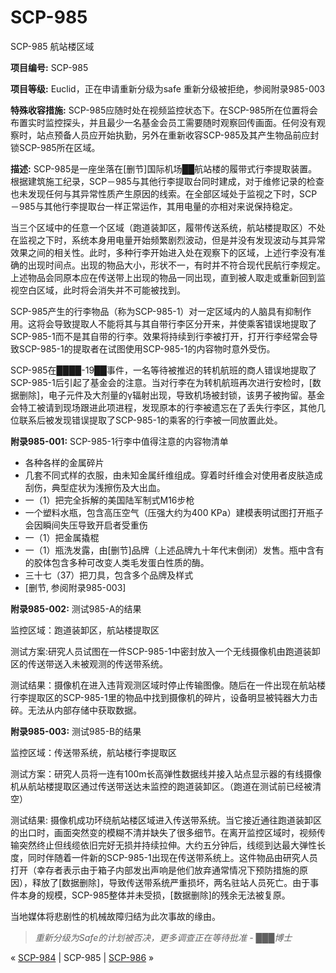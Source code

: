 # SCP-985
                        




SCP-985 航站楼区域



**项目编号:**  SCP-985

**项目等级:**  Euclid，正在申请重新分级为safe 重新分级被拒绝，参阅附录985-003

**特殊收容措施:**  SCP-985应随时处在视频监控状态下。在SCP-985所在位置将会布置实时监控探头，并且最少一名基金会员工需要随时观察回传画面。任何没有观察时，站点预备人员应开始执勤，另外在重新收容SCP-985及其产生物品前应封锁SCP-985所在区域。

**描述:**  SCP-985是一座坐落在[删节]国际机场██航站楼的履带式行李提取装置。根据建筑施工纪录，SCP－985与其他行李提取台同时建成，对于维修记录的检查也未发现任何与其异常性质产生原因的线索。在全部区域处于监视之下时，SCP－985与其他行李提取台一样正常运作，其用电量的亦相对来说保持稳定。

当三个区域中的任意一个区域（跑道装卸区，履带传送系统，航站楼提取区）不处在监视之下时，系统本身用电量开始频繁剧烈波动，但是并没有发现波动与其异常效果之间的相关性。此时，多种行李开始进入处在观察下的区域，上述行李没有准确的出现时间点。出现的物品大小，形状不一，有时并不符合现代民航行李规定。上述物品会同原本应在传送带上出现的物品一同出现，直到被人取走或重新回到监视空白区域，此时将会消失并不可能被找到。

SCP-985产生的行李物品（称为SCP-985-1）对一定区域内的人脑具有抑制作用。这将会导致提取人不能将其与其自带行李区分开来，并使乘客错误地提取了SCP-985-1而不是其自带的行李。效果将持续到行李被打开，打开行李经常会导致SCP-985-1的提取者在试图使用SCP-985-1的内容物时意外受伤。

SCP-985在████-19██事件，一名等待被推迟的转机航班的商人错误地提取了SCP-985-1后引起了基金会的注意。当对行李在为转机航班再次进行安检时，[数据删除]，电子元件及大剂量的γ辐射出现，导致机场被封锁，该男子被拘留。基金会特工被请到现场跟进此项进程，发现原本的行李被遗忘在了丢失行李区，其他几位联系后被发现错误提取了SCP-985-1的乘客的行李被一同放置此处。

**附录985-001:**  SCP-985-1行李中值得注意的内容物清单

- 各种各样的金属碎片
- 几套不同式样的衣服，由未知金属纤维组成。穿着时纤维会对使用者皮肤造成刮伤，典型症状为浅擦伤及大出血。
- 一（1）把完全拆解的美国陆军制式M16步枪
- 一个塑料水瓶，包含高压空气（压强大约为400 KPa）建模表明试图打开瓶子会因瞬间失压导致开启者受重伤
- 一（1）把金属撬棍
- 一（1）瓶洗发露，由[删节]品牌（上述品牌九十年代末倒闭）发售。瓶中含有的胶体包含多种可改变人类毛发蛋白性质的酶。
- 三十七（37）把刀具，包含多个品牌及样式
- [删节, 参阅附录985-003]

**附录985-002:**  测试985-A的结果

监控区域：跑道装卸区，航站楼提取区

测试方案:研究人员试图在一件SCP-985-1中密封放入一个无线摄像机由跑道装卸区的传送带送入未被观测的传送带系统。

测试结果：摄像机在进入违背观测区域时停止传输图像。随后在一件出现在航站楼行李提取区的SCP-985-1里的物品中找到摄像机的碎片，设备明显被钝器大力击碎。无法从内部存储中获取数据。

**附录985-003:**  测试985-B的结果

监控区域：传送带系统，航站楼行李提取区

测试方案：研究人员将一连有100m长高弹性数据线并接入站点显示器的有线摄像机从航站楼提取区通过传送带送达未监控的跑道装卸区。（跑道在测试前已经被清空）

测试结果: 摄像机成功环绕航站楼区域进入传送带系统。当它接近通往跑道装卸区的出口时，画面突然变的模糊不清并缺失了很多细节。在离开监控区域时，视频传输突然终止但线缆依旧完好无损并持续拉伸。大约五分钟后，线缆到达最大弹性长度，同时伴随着一件新的SCP-985-1出现在传送带系统上。这件物品由研究人员打开（幸存者表示由于箱子内部发出声响是他们放弃通常情况下预防措施的原因），释放了[数据删除]，导致传送带系统严重损坏，两名驻站人员死亡。由于事件本身的规模，SCP-985整体并未受损，[数据删除]的残余无法被复原。

当地媒体将悲剧性的机械故障归结为此次事故的缘由。


> *重新分级为Safe的计划被否决，更多调查正在等待批准 - ███博士* 
> 



« [SCP-984](/scp-984) | SCP-985 | [SCP-986](/scp-986) »





                    